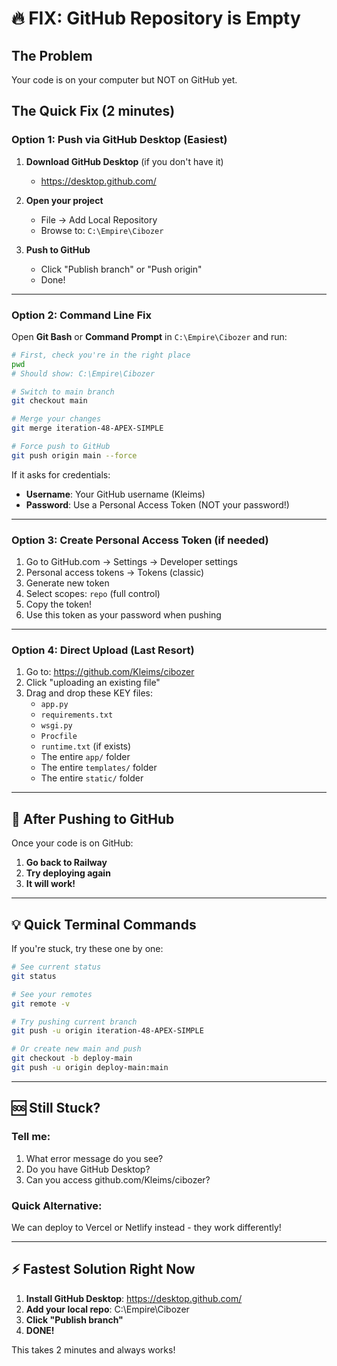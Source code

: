 # 🔥 FIX: GitHub Repository is Empty

## The Problem
Your code is on your computer but NOT on GitHub yet.

## The Quick Fix (2 minutes)

### Option 1: Push via GitHub Desktop (Easiest)

1. **Download GitHub Desktop** (if you don't have it)
   - https://desktop.github.com/
   
2. **Open your project**
   - File → Add Local Repository
   - Browse to: `C:\Empire\Cibozer`
   
3. **Push to GitHub**
   - Click "Publish branch" or "Push origin"
   - Done!

---

### Option 2: Command Line Fix

Open **Git Bash** or **Command Prompt** in `C:\Empire\Cibozer` and run:

```bash
# First, check you're in the right place
pwd
# Should show: C:\Empire\Cibozer

# Switch to main branch
git checkout main

# Merge your changes
git merge iteration-48-APEX-SIMPLE

# Force push to GitHub
git push origin main --force
```

If it asks for credentials:
- **Username**: Your GitHub username (Kleims)
- **Password**: Use a Personal Access Token (NOT your password!)

---

### Option 3: Create Personal Access Token (if needed)

1. Go to GitHub.com → Settings → Developer settings
2. Personal access tokens → Tokens (classic)
3. Generate new token
4. Select scopes: `repo` (full control)
5. Copy the token!
6. Use this token as your password when pushing

---

### Option 4: Direct Upload (Last Resort)

1. Go to: https://github.com/Kleims/cibozer
2. Click "uploading an existing file"
3. Drag and drop these KEY files:
   - `app.py`
   - `requirements.txt`
   - `wsgi.py`
   - `Procfile`
   - `runtime.txt` (if exists)
   - The entire `app/` folder
   - The entire `templates/` folder
   - The entire `static/` folder

---

## 🎯 After Pushing to GitHub

Once your code is on GitHub:

1. **Go back to Railway**
2. **Try deploying again**
3. **It will work!**

---

## 💡 Quick Terminal Commands

If you're stuck, try these one by one:

```bash
# See current status
git status

# See your remotes
git remote -v

# Try pushing current branch
git push -u origin iteration-48-APEX-SIMPLE

# Or create new main and push
git checkout -b deploy-main
git push -u origin deploy-main:main
```

---

## 🆘 Still Stuck?

### Tell me:
1. What error message do you see?
2. Do you have GitHub Desktop?
3. Can you access github.com/Kleims/cibozer?

### Quick Alternative:
We can deploy to Vercel or Netlify instead - they work differently!

---

## ⚡ Fastest Solution Right Now

1. **Install GitHub Desktop**: https://desktop.github.com/
2. **Add your local repo**: C:\Empire\Cibozer
3. **Click "Publish branch"**
4. **DONE!**

This takes 2 minutes and always works!